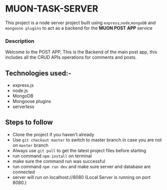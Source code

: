# MUON-TASK-SERVER
This project is a node server project built using `express`,`node`,`mongoDB` and `mongoose plugins` to act as a backend for the **MUON POST APP** service
### Description
Welcome to the POST APP, 
This is the Backend of the main post app, this includes all the CRUD APIs operations for comments and posts.

## Technologies used:-
- express.js
- node.js
- MongoDB 
- Mongoose plugins 
- serverless 

## Steps to follow 
- Clone the project if you haven't already
- Use `git checkout master` to switch to master branch in case you are not on `master` branch
- Always use `git pull` to get the latest project files before starting
- run command `npm install` on terminal 
- make sure the command run was successful
- run command `npm run dev` and make sure server and database are connected
- server will run on localhost://8080 (Local Server is running on port 8080.)


